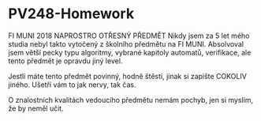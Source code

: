 # PV248-Homework
FI MUNI 2018
NAPROSTRO OTŘESNÝ PŘEDMĚT
Nikdy jsem za 5 let mého studia nebyl takto vytočený z školního předmětu na FI MUNI. Absolvoval jsem větší pecky typu algoritmy, vybrané kapitoly automatů, verifikace, ale tento předmět je opravdu jiný level.

Jestli máte tento předmět povinný, hodně štěstí, jinak si zapište COKOLIV jiného.
Ušetří vám to jak nervy, tak čas.

O znalostních kvalitách vedoucího předmětu nemám pochyb, jen si myslím, že by neměl učit.

